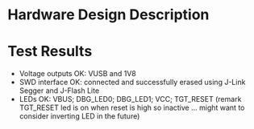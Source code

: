 # Hardware Design Description

# Test Results
- Voltage outputs OK: VUSB and 1V8
- SWD interface OK: connected and successfully erased using J-Link Segger and J-Flash Lite
- LEDs OK: VBUS; DBG_LED0; DBG_LED1; VCC; TGT_RESET (remark TGT_RESET led is on when reset is high so inactive ... might want to consider inverting LED in the future)
